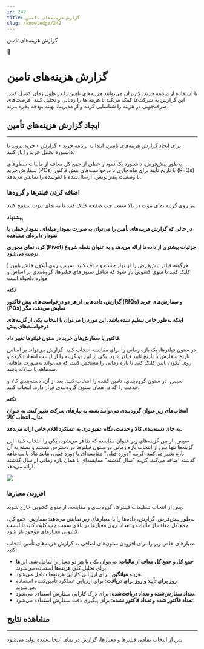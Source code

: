 ```yaml
---
id: 242
title: گزارش هزینه‌های تامین
slug: /knowledge/242
---
```



 

گزارش هزینه‌های تامین

 

 

📖

# گزارش هزینه‌های تامین

با استفاده از برنامه خرید، کاربران می‌توانند هزینه‌های تامین را در طول زمان کنترل کنند. این گزارش به شرکت‌ها کمک می‌کند تا هزینه ها را ردیابی و تحلیل کنند، فرصت‌های صرفه‌جویی در هزینه را شناسایی کرده و از مدیریت بهینه بودجه بحره ببرند.

## **ایجاد گزارش هزینه‌های تأمین**

---

برای ایجاد گزارش هزینه‌های تامین، ابتدا به برنامه خرید ‣ گزارش ‣ خرید بروید تا داشبورد تحلیل خرید را باز کنید.

به‌طور پیش‌فرض، داشبورد یک نمودار خطی از جمع کل معاف از مالیات سطرهای سفارش خرید (POs) با تاریخ تأیید برای ماه جاری یا درخواست‌های پیش فاکتور (RFQs) با وضعیت پیش‌نویس، ارسال‌شده یا لغوشده را نمایش می‌دهد.

### **اضافه کردن فیلترها و گروه‌ها**

بر روی گزینه نمای پیوت در بالا سمت چپ صفحه کلیک کنید تا به نمای پیوت سوییچ کنید.

**پیشنهاد**

**در حالی که گزارش هزینه‌های تأمین را می‌توان به صورت نمودار میله‌ای، نمودار خطی یا نمودار دایره‌ای مشاهده**

**کرد، نمای محوری (Pivot) جزئیات بیشتری از داده‌ها ارائه می‌دهد و به عنوان نقطه شروع توصیه می‌شود.**

هرگونه فیلتر پیش‌فرض را از نوار جستجو حذف کنید. سپس، روی آیکون فلش پایین ( کلیک کنید تا منوی کشویی باز شود که شامل ستون‌های فیلترها، گروه‌بندی بر اساس و موارد دلخواه است.

**نکته**

**گزارش، داده‌هایی از هر دو درخواست‌های پیش فاکتور (RfQs) و سفارش‌های خرید (POs) نمایش می‌دهد، مگر**

**اینکه به‌طور خاص تنظیم شده باشد. این مورد را می‌توان با انتخاب یکی از گزینه‌های درخواست‌های پیش**

**فاکتور یا سفارش‌های خرید در ستون فیلترها تغییر داد.**

در ستون فیلترها، یک بازه زمانی را برای مقایسه انتخاب کنید. گزارش می‌تواند بر اساس تاریخ سفارش یا تاریخ تایید فیلتر شود. یکی از این دو گزینه را از لیست انتخاب کرده و روی آیکون پایین کلیک کنید تا بازه زمانی را مشخص کنید، که می‌تواند به‌صورت ماهانه، سه‌ماهه یا سالانه باشد.

سپس، در ستون گروه‌بندی، تامین کننده را انتخاب کنید. بعد از آن، دسته‌بندی کالا و خدمت را که در همان ستون گروه‌بندی قرار دارد، انتخاب کنید.

**نکته**

**انتخاب‌های زیر عنوان گروه‌بندی می‌توانند بسته به نیازهای شرکت تغییر کنند. به عنوان مثال، انتخاب کالا**

**به‌ جای دسته‌بندی کالا و خدمت، نگاه عمیق‌تری به عملکرد اقلام خاص ارائه می‌دهد.**

سپس، از بین گزینه‌های زیر عنوان مقایسه که ظاهر می‌شود، یکی را انتخاب کنید. این گزینه‌ها تنها پس از انتخاب بازه زمانی در ستون فیلترها در دسترس هستند و بسته به آن بازه تغییر می‌کنند. گزینه "دوره قبلی" مقایسه‌ای با دوره قبلی، مانند ماه یا سه‌ماهه گذشته اضافه می‌کند. گزینه "سال گذشته" مقایسه‌ای با همان بازه زمانی از سال گذشته ارائه می‌دهد.

![](https://odoofarsi.com/web/image/4012-98f59a8e/image.png?access_token=1ef338ff-63bb-49f3-8eb2-6f484289550e)

### **افزودن معیارها**

پس از انتخاب تنظیمات فیلترها، گروه‌بندی و مقایسه، از منوی کشویی خارج شوید.

به‌طور پیش‌فرض، گزارش، داده‌ها را با معیارهای زیر نمایش می‌دهد: سفارش، جمع کل، جمع کل معاف از مالیات و تعداد. روی معیارها در بالای سمت چپ کلیک کنید تا لیست کشویی معیارهای موجود باز شود.

معیارهای خاص زیر را برای افزودن ستون‌های اضافی به گزارش هزینه‌های تأمین انتخاب کنید:

* **جمع کل و جمع کل معاف از مالیات**: می‌توان یکی یا هر دو معیار را شامل شد. این‌ها برای تحلیل کلی هزینه‌ها استفاده می‌شوند.
* **هزینه میانگین**: برای ارزیابی کارایی هزینه‌ها شامل می‌شود.
* **روز برای تأیید و روز برای دریافت**: برای ارزیابی عملکرد تأمین‌کننده استفاده می‌شوند.
* **تعداد سفارش‌شده و تعداد دریافت‌شده**: برای درک کارایی سفارش استفاده می‌شود.
* **تعداد فاکتور شده و تعداد فاکتور نشده**: برای پیگیری دقت سفارش استفاده می‌شود.

## **مشاهده نتایج**

---

پس از انتخاب تمامی فیلترها و معیارها، گزارش در نمای انتخاب‌شده تولید می‌شود.